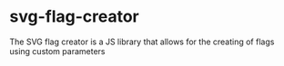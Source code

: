 svg-flag-creator
================

The SVG flag creator is a JS library that allows for the creating of flags using custom parameters 
